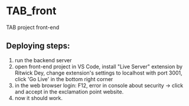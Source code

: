 # TAB_front
 TAB project front-end


 ## Deploying steps:

1) run the backend server
2) open front-end project in VS Code, install "Live Server" extension by Ritwick Dey, change extension's settings to localhost with port 3001, click 'Go Live' in the bottom right corner
3) in the web browser login: F12, error in console about security -> click and accept in the exclamation point website.
4) now it should work.